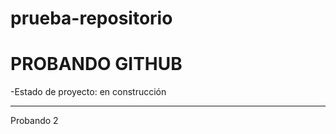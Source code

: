 # prueba-repositorio
<h1>PROBANDO GITHUB</h1>
-Estado de proyecto: en construcción


-------------------------------------
Probando 2
